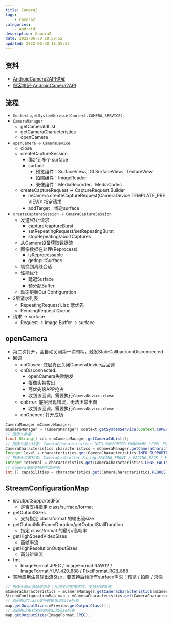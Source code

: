 ```yaml
---
title: Camera2
tags: 
    - Camera2
categories: 
    - Android
description: Camera2
date: 2022-06-30 18:58:52
updated: 2022-06-30 18:58:52
---
```


## 资料
+ [AndroidCamera2API详解](https://blog.csdn.net/qq_42194101/category_11338722.html)
+ [极客笔记-AndroidCamera2API](https://deepinout.com/android-camera-official-documentation)

## 流程

+ `Context.getSystemService(Context.CAMERA_SERVICE);`
+ `CameraManager`
  + getCameraIdList
  + getCameraCharacteristics
  + openCamera
+ `openCamera` -> `CameraDevice`
  + close
  + createCaptureSession
    + 绑定到多个 surface
    + surface
      + 预览组件：SurfaceView、GLSurfaceView、TextureView
      + 拍照组件：ImageReader
      + 录像组件：MediaRecorder、MediaCodec
  + createCaptureRequest -> CaptureRequest.Builder
    + mCamera.createCaptureRequest(CameraDevice.TEMPLATE_PREVIEW): 指定请求
    + addTarget：绑定surface
+ `createCaptureSession` -> `CameraCaptureSession`
  + 发送/终止请求
    + capture/captureBurst
    + setRepeatingRequest/setRepeatingBurst
    + stopRepeating/abortCaptures
  + 从Camera设备获取数据流
  + 图像数据在处理(Reprocess)
    + isReprocessable
    + getInputSurface
  + 切换到离线会话
  + 性能优化
    + 延迟Surface
    + 预分配Buffer
  + 动态更新Out Configuration
+ 2层请求列表
  + RepeatingRequest List: 低优先
  + PendingRequest Queue
+ 请求 -> surface
  + Request -> Image Buffer -> surface

## openCamera
+ 第二次打开，会自动关闭第一次句柄，触发StateCallback.onDisconnected
+ 回调
  + onClosed: 底层真正关闭CameraDevice后回调
  + onDisconnected: 
    + openCamera失败触发
    + 摄像头被拔出
    + 高优先级APP抢占
    + 收到该回调，需要执行`CameraDevice.close`
  + onError: 底层出现错误，无法正常出图
    + 收到该回调，需要执行`CameraDevice.close`
  + onOpened: 打开成功

```java
CameraManager mCameraManager;
mCameraManager = (CameraManager) context.getSystemService(Context.CAMERA_SERVICE);
// 摄像头数量
final String[] ids = mCameraManager.getCameraIdList();
// 摄像头能力检查: CameraCharacteristics.INFO_SUPPORTED_HARDWARE_LEVEL_FULL
CameraCharacteristics characteristics = mCameraManager.getCameraCharacteristics(id);
Integer level = characteristics.get(CameraCharacteristics.INFO_SUPPORTED_HARDWARE_LEVEL);
// 摄像头位置检查: CameraController.Facing.FACING_FRONT / FACING_BACK / FACING_EXTERNAL
Integer internal = characteristics.get(CameraCharacteristics.LENS_FACING);
// Camera设备支持的功能列表
int [] capabilities = characteristics.get(CameraCharacteristics.REQUEST_AVAILABLE_CAPABILITIES);
```

## StreamConfigurationMap
+ isOutputSupportedFor
  + 是否支持指定 class/surface/format
+ getOutputSizes
  + 支持指定 class/format 的输出流size
+ getOutputMinFrameDuration/getOutputStallDuration
  + 指定 class/format 的最小/高帧率
+ getHighSpeedVideoSizes
  + 高帧率流
+ getHighResolutionOutputSizes
  + 高分辨率流
+ fmt
  + ImageFormat.JPEG / ImageFormat.RAW12 / ImageFormat.YUV_420_888 / PixelFormat.RGB_888
+ 实际应用注意输出流Size，要支持后续所有surface需求：预览 / 拍照 / 录像
```java
// 摄像头输出流配置信息：比如支持图像格式，支持分辨率等
mCameraCharacteristics = mCameraManager.getCameraCharacteristics(mCameraId);
StreamConfigurationMap map = mCameraCharacteristics.get(CameraCharacteristics.SCALER_STREAM_CONFIGURATION_MAP);
// 返回指定Class支持的输出流Size列表
map.getOutputSizes(mPreview.getOutputClass());
// 返回指定格式支持的输出流Size列表
map.getOutputSizes(ImageFormat.JPEG);
```
